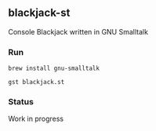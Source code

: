 ## blackjack-st

Console Blackjack written in GNU Smalltalk

### Run

`brew install gnu-smalltalk`

`gst blackjack.st`

### Status

Work in progress
